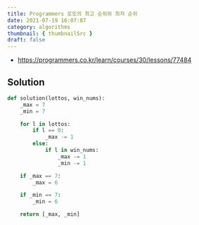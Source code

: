 ```yaml
---
title: Programmers 로또의 최고 순위와 최저 순위
date: 2021-07-19 16:07:87
category: algorithms
thumbnail: { thumbnailSrc }
draft: false
---
```


- https://programmers.co.kr/learn/courses/30/lessons/77484

## Solution

```py
def solution(lottos, win_nums):
    _max = 7
    _min = 7

    for l in lottos:
        if l == 0:
            _max -= 1
        else:
            if l in win_nums:
                _max -= 1
                _min -= 1

    if _max == 7:
        _max = 6

    if _min == 7:
        _min = 6

    return [_max, _min]
```

